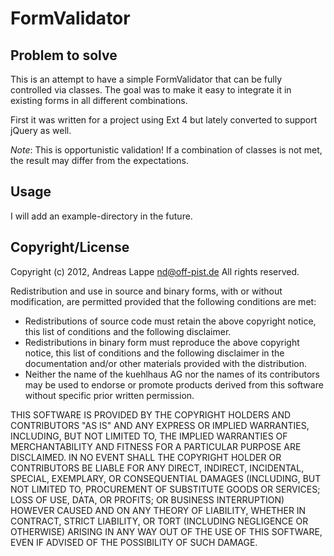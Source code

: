 # FormValidator

## Problem to solve

This is an attempt to have a simple FormValidator that can be fully
controlled via classes. The goal was to make it easy to integrate it in
existing forms in all different combinations.

First it was written for a project using Ext 4 but lately converted to
support jQuery as well.

*Note*: This is opportunistic validation! If a combination of classes is
not met, the result may differ from the expectations.

## Usage

I will add an example-directory in the future.

## Copyright/License

Copyright (c) 2012, Andreas Lappe <nd@off-pist.de>
All rights reserved.

Redistribution and use in source and binary forms, with or without
modification, are permitted provided that the following conditions are
met:

- Redistributions of source code must retain the above copyright notice,
  this list of conditions and the following disclaimer.
- Redistributions in binary form must reproduce the above copyright
  notice, this list of conditions and the following disclaimer in the
  documentation and/or other materials provided with the distribution.
- Neither the name of the kuehlhaus AG nor the names of its
  contributors may be used to endorse or promote products derived from
  this software without specific prior written permission.

THIS SOFTWARE IS PROVIDED BY THE COPYRIGHT HOLDERS AND CONTRIBUTORS
"AS IS" AND ANY EXPRESS OR IMPLIED WARRANTIES, INCLUDING, BUT NOT
LIMITED TO, THE IMPLIED WARRANTIES OF MERCHANTABILITY AND FITNESS FOR
A PARTICULAR PURPOSE ARE DISCLAIMED. IN NO EVENT SHALL THE COPYRIGHT
HOLDER OR CONTRIBUTORS BE LIABLE FOR ANY DIRECT, INDIRECT, INCIDENTAL,
SPECIAL, EXEMPLARY, OR CONSEQUENTIAL DAMAGES (INCLUDING, BUT NOT
LIMITED TO, PROCUREMENT OF SUBSTITUTE GOODS OR SERVICES; LOSS OF USE,
DATA, OR PROFITS; OR BUSINESS INTERRUPTION) HOWEVER CAUSED AND ON ANY
THEORY OF LIABILITY, WHETHER IN CONTRACT, STRICT LIABILITY, OR TORT
(INCLUDING NEGLIGENCE OR OTHERWISE) ARISING IN ANY WAY OUT OF THE USE
OF THIS SOFTWARE, EVEN IF ADVISED OF THE POSSIBILITY OF SUCH DAMAGE.
